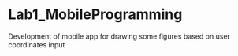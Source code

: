 # Lab1_MobileProgramming
Development of mobile app for drawing some figures based on user coordinates input
